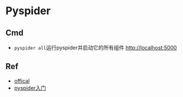 # Pyspider

## Cmd

+ `pyspider all`运行pyspider并启动它的所有组件 [http://localhost:5000](http://localhost:5000) 

## Ref

+ [offical](http://docs.pyspider.org/en/latest/)
+ [pyspider入门](http://cuiqingcai.com/2652.html)